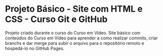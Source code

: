 # Projeto Básico - Site com HTML e CSS - Curso Git e GitHub
 Projeto criado durante o curso do Curso em Vídeo. Site básico com conteúdos do Curso em Vídeo para aprender a como realizar commits, criar branchs e dar merge para subir o arquivo para o repositório remoto e hospedá-lo no GitHub Pages.
 
